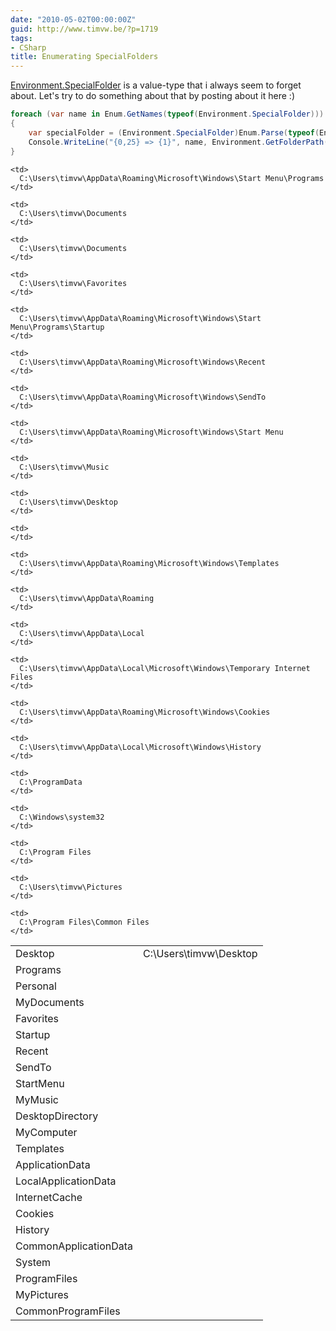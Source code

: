 ```yaml
---
date: "2010-05-02T00:00:00Z"
guid: http://www.timvw.be/?p=1719
tags:
- CSharp
title: Enumerating SpecialFolders
---
```

[Environment.SpecialFolder](http://msdn.microsoft.com/en-us/library/system.environment.specialfolder.aspx) is a value-type that i always seem to forget about. Let's try to do something about that by posting about it here :)

```csharp
foreach (var name in Enum.GetNames(typeof(Environment.SpecialFolder)))
{
	var specialFolder = (Environment.SpecialFolder)Enum.Parse(typeof(Environment.SpecialFolder), name);
	Console.WriteLine("{0,25} => {1}", name, Environment.GetFolderPath(specialFolder));
}
```

<table>
  <tr>
    <td>
      Desktop
    </td>
    <td>
      C:\Users\timvw\Desktop
    </td>
  </tr>
  
  <tr>
    <td>
      Programs
    </td>
    
    <td>
      C:\Users\timvw\AppData\Roaming\Microsoft\Windows\Start Menu\Programs
    </td>
  </tr>
  
  <tr>
    <td>
      Personal
    </td>
    
    <td>
      C:\Users\timvw\Documents
    </td>
  </tr>
  
  <tr>
    <td>
      MyDocuments
    </td>
    
    <td>
      C:\Users\timvw\Documents
    </td>
  </tr>
  
  <tr>
    <td>
      Favorites
    </td>
    
    <td>
      C:\Users\timvw\Favorites
    </td>
  </tr>
  
  <tr>
    <td>
      Startup
    </td>
    
    <td>
      C:\Users\timvw\AppData\Roaming\Microsoft\Windows\Start Menu\Programs\Startup
    </td>
  </tr>
  
  <tr>
    <td>
      Recent
    </td>
    
    <td>
      C:\Users\timvw\AppData\Roaming\Microsoft\Windows\Recent
    </td>
  </tr>
  
  <tr>
    <td>
      SendTo
    </td>
    
    <td>
      C:\Users\timvw\AppData\Roaming\Microsoft\Windows\SendTo
    </td>
  </tr>
  
  <tr>
    <td>
      StartMenu
    </td>
    
    <td>
      C:\Users\timvw\AppData\Roaming\Microsoft\Windows\Start Menu
    </td>
  </tr>
  
  <tr>
    <td>
      MyMusic
    </td>
    
    <td>
      C:\Users\timvw\Music
    </td>
  </tr>
  
  <tr>
    <td>
      DesktopDirectory
    </td>
    
    <td>
      C:\Users\timvw\Desktop
    </td>
  </tr>
  
  <tr>
    <td>
      MyComputer
    </td>
    
    <td>
    </td>
  </tr>
  
  <tr>
    <td>
      Templates
    </td>
    
    <td>
      C:\Users\timvw\AppData\Roaming\Microsoft\Windows\Templates
    </td>
  </tr>
  
  <tr>
    <td>
      ApplicationData
    </td>
    
    <td>
      C:\Users\timvw\AppData\Roaming
    </td>
  </tr>
  
  <tr>
    <td>
      LocalApplicationData
    </td>
    
    <td>
      C:\Users\timvw\AppData\Local
    </td>
  </tr>
  
  <tr>
    <td>
      InternetCache
    </td>
    
    <td>
      C:\Users\timvw\AppData\Local\Microsoft\Windows\Temporary Internet Files
    </td>
  </tr>
  
  <tr>
    <td>
      Cookies
    </td>
    
    <td>
      C:\Users\timvw\AppData\Roaming\Microsoft\Windows\Cookies
    </td>
  </tr>
  
  <tr>
    <td>
      History
    </td>
    
    <td>
      C:\Users\timvw\AppData\Local\Microsoft\Windows\History
    </td>
  </tr>
  
  <tr>
    <td>
      CommonApplicationData
    </td>
    
    <td>
      C:\ProgramData
    </td>
  </tr>
  
  <tr>
    <td>
      System
    </td>
    
    <td>
      C:\Windows\system32
    </td>
  </tr>
  
  <tr>
    <td>
      ProgramFiles
    </td>
    
    <td>
      C:\Program Files
    </td>
  </tr>
  
  <tr>
    <td>
      MyPictures
    </td>
    
    <td>
      C:\Users\timvw\Pictures
    </td>
  </tr>
  
  <tr>
    <td>
      CommonProgramFiles
    </td>
    
    <td>
      C:\Program Files\Common Files
    </td>
  </tr>
</table>
